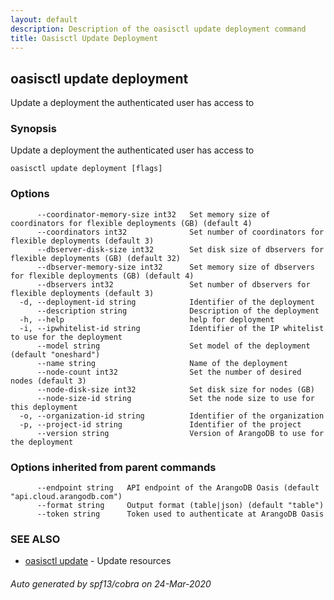```yaml
---
layout: default
description: Description of the oasisctl update deployment command
title: Oasisctl Update Deployment
---
```

## oasisctl update deployment

Update a deployment the authenticated user has access to

### Synopsis

Update a deployment the authenticated user has access to

```
oasisctl update deployment [flags]
```

### Options

```
      --coordinator-memory-size int32   Set memory size of coordinators for flexible deployments (GB) (default 4)
      --coordinators int32              Set number of coordinators for flexible deployments (default 3)
      --dbserver-disk-size int32        Set disk size of dbservers for flexible deployments (GB) (default 32)
      --dbserver-memory-size int32      Set memory size of dbservers for flexible deployments (GB) (default 4)
      --dbservers int32                 Set number of dbservers for flexible deployments (default 3)
  -d, --deployment-id string            Identifier of the deployment
      --description string              Description of the deployment
  -h, --help                            help for deployment
  -i, --ipwhitelist-id string           Identifier of the IP whitelist to use for the deployment
      --model string                    Set model of the deployment (default "oneshard")
      --name string                     Name of the deployment
      --node-count int32                Set the number of desired nodes (default 3)
      --node-disk-size int32            Set disk size for nodes (GB)
      --node-size-id string             Set the node size to use for this deployment
  -o, --organization-id string          Identifier of the organization
  -p, --project-id string               Identifier of the project
      --version string                  Version of ArangoDB to use for the deployment
```

### Options inherited from parent commands

```
      --endpoint string   API endpoint of the ArangoDB Oasis (default "api.cloud.arangodb.com")
      --format string     Output format (table|json) (default "table")
      --token string      Token used to authenticate at ArangoDB Oasis
```

### SEE ALSO

* [oasisctl update](oasisctl-update.md)	 - Update resources

###### Auto generated by spf13/cobra on 24-Mar-2020
